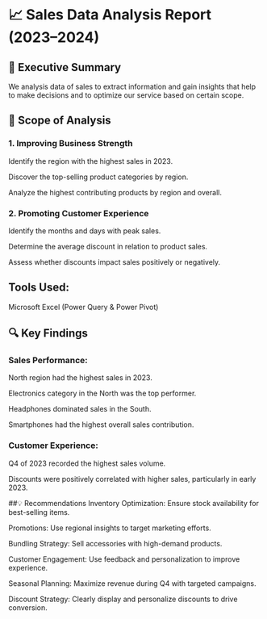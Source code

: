 # 📈 Sales Data Analysis Report (2023–2024)
## 📝 Executive Summary
We analysis data of sales to extract information and gain insights that help to make decisions and to optimize our service based on certain scope.

## 🎯 Scope of Analysis
### 1. Improving Business Strength
Identify the region with the highest sales in 2023.

Discover the top-selling product categories by region.

Analyze the highest contributing products by region and overall.

### 2. Promoting Customer Experience
Identify the months and days with peak sales.

Determine the average discount in relation to product sales.

Assess whether discounts impact sales positively or negatively.

## Tools Used:

Microsoft Excel (Power Query & Power Pivot)

## 🔍 Key Findings
### Sales Performance:
North region had the highest sales in 2023.

Electronics category in the North was the top performer.

Headphones dominated sales in the South.

Smartphones had the highest overall sales contribution.

### Customer Experience:
Q4 of 2023 recorded the highest sales volume.

Discounts were positively correlated with higher sales, particularly in early 2023.

##💡 Recommendations
Inventory Optimization: Ensure stock availability for best-selling items.

Promotions: Use regional insights to target marketing efforts.

Bundling Strategy: Sell accessories with high-demand products.

Customer Engagement: Use feedback and personalization to improve experience.

Seasonal Planning: Maximize revenue during Q4 with targeted campaigns.

Discount Strategy: Clearly display and personalize discounts to drive conversion.
